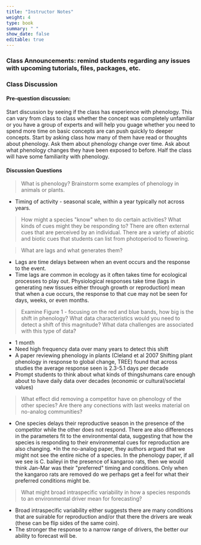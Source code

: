 ```yaml
---
title: "Instructor Notes"
weight: 4
type: book
summary: " "
show_date: false
editable: true
---
```


### Class Announcements: remind students regarding any issues with upcoming tutorials, files, packages, etc.

### Class Discussion

#### Pre-question discussion: 
Start discussion by seeing if the class has experience with phenology. This can vary from class to class whether the concept was completely unfamiliar or you have a group of experts and will help you guage whether you need to spend more time on basic concepts are can push quickly to deeper concepts. Start by asking class how many of them have read or thoughts about phenology. Ask them about phenology change over time. Ask about what phenology changes they have been exposed to before. Half the class will have some familiarity with phenology.

#### Discussion Questions

>  What is phenology? Brainstorm some examples of phenology in animals or plants.
* Timing of activity - seasonal scale, within a year typically not across years.

> How might a species "know" when to do certain activities? What kinds of cues might they be responding to?
There are often external cues that are perceived by an individual. There are a variety of abiotic and biotic cues that students can list from photoperiod to flowering. 

> What are lags and what generates them?
  * Lags are time delays between when an event occurs and the response to the event.
  * Time lags are common in ecology as it often takes time for ecological processes to play out. Physiological responses take time (lags in generating new tissues either through growth or reproduction) mean that when a cue occurs, the response to that cue may not be seen for days, weeks, or even months.

> Examine Figure 1 - focusing on the red and blue bands, how big is the shift in phenology? What data characteristics would you need to detect a shift of this magnitude? What data challenges are associated with this type of data?
  * 1 month
  * Need high frequency data over many years to detect this shift
  * A paper reviewing phenology in plants (Cleland et al 2007 Shifting plant phenology in response to global change, TREE) found that across studies the average response seen is 2.3-5.1 days per decade
  * Prompt students to think about what kinds of thingshumans care enough about to have daily data over decades (economic or cultural/societal values)

> What effect did removing a competitor have on phenology of the other species? Are there any conections with last weeks material on no-analog communities?
  * One species delays their reproductive season in the presence of the competitor while the other does not respond. There are also differences in the parameters fit to the environmental data, suggesting that how the species is responding to their environmental cues for reproduction are also changing.
  *In the no-analog paper, they authors argued that we might not see the entire niche of a species. In the phenology paper, if all we see is C. baileyi in the presence of kangaroo rats, then we would think Jan-Mar was their "preferred" timing and conditions. Only when the kangaroo rats are removed do we perhaps get a feel for what their preferred conditions might be. 
  
> What might broad intraspecific variability in how a species responds to an environmental driver mean for forecasting?
  * Broad intraspecific variability either suggests there are many conditions that are suirable for reproduction and/or that there the drivers are weak (these can be flip sides of the same coin).
  * The stronger the response to a narrow range of drivers, the better our ability to forecast will be. 

